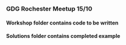 ### GDG Rochester Meetup 15/10
#### Workshop folder contains code to be written
#### Solutions folder contains completed example

